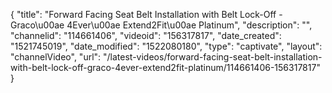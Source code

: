 {
    "title": "Forward Facing Seat Belt Installation with Belt Lock-Off - Graco\u00ae 4Ever\u00ae Extend2Fit\u00ae Platinum",
    "description": "",
    "channelid": "114661406",
    "videoid": "156317817",
    "date_created": "1521745019",
    "date_modified": "1522080180",
    "type": "captivate",
    "layout": "channelVideo",
    "url": "\/latest-videos\/forward-facing-seat-belt-installation-with-belt-lock-off-graco-4ever-extend2fit-platinum\/114661406-156317817"
}